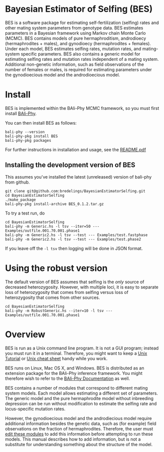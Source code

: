 # Bayesian Estimator of Selfing (BES)
BES is a software package for estimating self-fertilization (selfing) rates and other mating system parameters
from genotype data.  BES estimates parameters in a Bayesian framework using Markov chain Monte Carlo (MCMC).
BES contains models of pure hermaphroditism, androdioecy (hermaphrodites + males), and gynodioecy (hermaphrodites +
females). Under each model, BES estimates selfing rates, mutation rates, and mating-system specific parameters.
BES also contains a generic model for estimating selfing rates and mutation rates independent of a mating system.
Additional non-genetic information, such as field observations of the number of females or males, is required for
estimating parameters under the gynodioecious model and the androdioecious model.

# Install

BES is implemented within the BAli-Phy MCMC framework, so you must first install [BAli-Phy](https://github.com/bredelings/BAli-Phy).

You can then install BES as follows:
```
bali-phy --version
bali-phy-pkg install BES
bali-phy-pkg packages
```

For further instructions in installation and usage, see the [README.pdf](https://raw.githubusercontent.com/bredelings/BayesianEstimatorSelfing/master/doc/README.pdf)

## Installing the development version of BES

This assumes you've installed the latest (unreleased) version of bali-phy from github.
```
git clone git@github.com:bredelings/BayesianEstimatorSelfing.git
cd BayesianEstimatorSelfing
./make_package
bali-phy-pkg install-archive BES_0.1.2.tar.gz
```

To try a test run, do

```
cd BayesianEstimatorSelfing
bali-phy -m Generic.hs -l tsv --iter=50 --- Examples/outfile.001.70.001.phase1
bali-phy -m Generic2.hs -l tsv --test --- Examples/test.fastphase
bali-phy -m Generic2.hs -l tsv --test --- Examples/test.phase2
```

If you leave off the `-l tsv` then logging will be done in JSON format.

# Using the robust version

The default version of BES assumes that selfing is the _only_ source of decreased heterozygosity.
However, with multiple loci, it is easy to separate loss of heterozygosity that comes from selfing
versus loss of heterozygosity that comes from other sources.

```
cd BayesianEstimatorSelfing
bali-phy -m RobustGeneric.hs --iter=10 -l tsv --- Examples/outfile.001.70.001.phase1
```


# Overview

BES is run as a Unix command line program.  It is not a GUI program; instead you must run it in a terminal.
Therefore, you might want to keep a [Unix Tutorial](http://www.ee.surrey.ac.uk/Teaching/Unix) or
[Unix cheat sheet](http://www.rain.org/~mkummel/unix.html) handy while you work.

BES runs on Linux, Mac OS X, and Windows.  BES is distributed as an extension package for the BAli-Phy inference framework.
You might therefore wish to refer to the [BAli-Phy Documentation](http://www.bali-phy.org/README.html) as well.

BES contains a number of modules that correspond to different mating system models.  Each model allows
estimating a different set of parameters.  The generic model and the pure hermaphrodite model without
inbreeding depression can be run without modification to estimate the selfing rate and locus-specific mutation rates.

However, the gynodioecious model and the androdiecious model require additional information besides the genetic data,
such as (for example) field observations on the fraction of hermaphrodites.  Therefore,
the user must [edit these modules](#specifying-additional-information) to add this information before attempting to run these models.  This manual
describes how to add information, but is not a substitute for understanding something about the structure of the
model.
